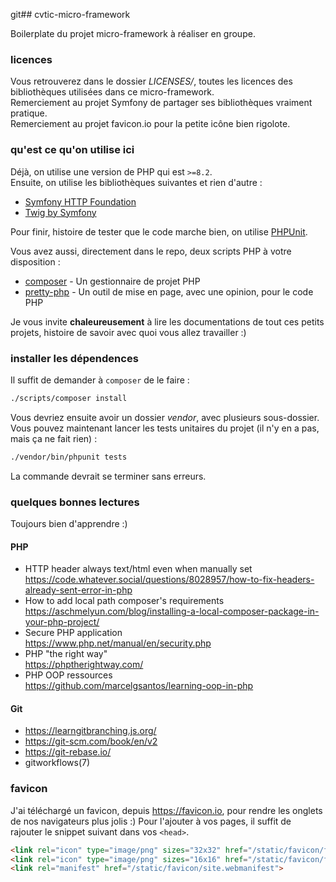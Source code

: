 git## cvtic-micro-framework

Boilerplate du projet micro-framework à réaliser en groupe.

### licences
Vous retrouverez dans le dossier _LICENSES/_, toutes les licences des 
bibliothèques utilisées dans ce micro-framework.  
Remerciement au projet Symfony de partager ses bibliothèques vraiment pratique.  
Remerciement au projet favicon.io pour la petite icône bien rigolote.  

### qu'est ce qu'on utilise ici
Déjà, on utilise une version de PHP qui est `>=8.2`.  
Ensuite, on utilise les bibliothèques suivantes et rien d'autre :
- [Symfony HTTP Foundation](https://symfony.com/doc/current/components/http_foundation.html)
- [Twig by Symfony](https://twig.symfony.com/doc/3.x/api.html)

Pour finir, histoire de tester que le code marche bien, on utilise [PHPUnit](https://docs.phpunit.de/en/11.4/index.html).

Vous avez aussi, directement dans le repo, deux scripts PHP à votre disposition :
- [composer](https://getcomposer.org/doc/00-intro.md) - Un gestionnaire de projet PHP
- [pretty-php](https://github.com/lkrms/pretty-php) - Un outil de mise en page, avec une opinion, pour le code PHP

Je vous invite **chaleureusement** à lire les documentations de tout ces petits
projets, histoire de savoir avec quoi vous allez travailler :)

### installer les dépendences
Il suffit de demander à `composer` de le faire :
```sh
./scripts/composer install
```
Vous devriez ensuite avoir un dossier _vendor_, avec plusieurs sous-dossier.  
Vous pouvez maintenant lancer les tests unitaires du projet (il n'y en a pas, mais ça ne fait rien) :
```sh
./vendor/bin/phpunit tests
```
La commande devrait se terminer sans erreurs.

### quelques bonnes lectures
Toujours bien d'apprendre :)

#### PHP
- HTTP header always text/html even when manually set  
https://code.whatever.social/questions/8028957/how-to-fix-headers-already-sent-error-in-php
- How to add local path composer's requirements  
https://aschmelyun.com/blog/installing-a-local-composer-package-in-your-php-project/
- Secure PHP application  
https://www.php.net/manual/en/security.php
- PHP "the right way"  
https://phptherightway.com/
- PHP OOP ressources  
https://github.com/marcelgsantos/learning-oop-in-php

#### Git
- https://learngitbranching.js.org/
- https://git-scm.com/book/en/v2
- https://git-rebase.io/
- gitworkflows(7)

### favicon
J'ai téléchargé un favicon, depuis https://favicon.io, pour rendre les onglets de nos navigateurs plus jolis :)
Pour l'ajouter à vos pages, il suffit de rajouter le snippet suivant dans vos `<head>`.
```html
<link rel="icon" type="image/png" sizes="32x32" href="/static/favicon/favicon-32x32.png">
<link rel="icon" type="image/png" sizes="16x16" href="/static/favicon/favicon-16x16.png">
<link rel="manifest" href="/static/favicon/site.webmanifest">
```
